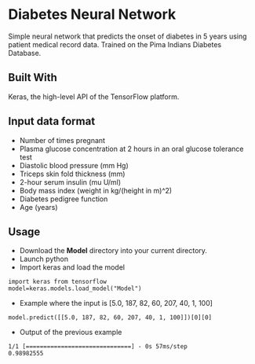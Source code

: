 # Diabetes Neural Network
 Simple neural network that predicts the onset of diabetes in 5 years using patient medical record data. Trained on the Pima Indians Diabetes Database.

 ## Built With
Keras, the high-level API of the TensorFlow platform.

 ## Input data format
 * Number of times pregnant
 * Plasma glucose concentration at 2 hours in an oral glucose tolerance test
 * Diastolic blood pressure (mm Hg)
 * Triceps skin fold thickness (mm)
 * 2-hour serum insulin (mu U/ml)
 * Body mass index (weight in kg/(height in m)^2)
 * Diabetes pedigree function
 * Age (years)

 ## Usage
 * Download the **Model** directory into your current directory.
 * Launch python
 * Import keras and load the model
 ```
import keras from tensorflow
model=keras.models.load_model("Model")
 ```

 * Example where the input is [5.0, 187, 82, 60, 207, 40, 1, 100]
 ```
model.predict([[5.0, 187, 82, 60, 207, 40, 1, 100]])[0][0]
 ```

 * Output of the previous example
 ```
 1/1 [==============================] - 0s 57ms/step
 0.98982555
 ```

